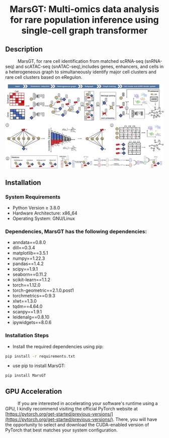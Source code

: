 <h1 align="center">MarsGT: Multi-omics data analysis for rare population inference using single-cell graph transformer</h1>

## Description

&nbsp;&nbsp;&nbsp;&nbsp;&nbsp;&nbsp;&nbsp;&nbsp;&nbsp;&nbsp;MarsGT, for rare cell identification from matched scRNA-seq (snRNA-seq) and scATAC-seq (snATAC-seq),includes genes, enhancers, and cells in a heterogeneous graph to simultaneously identify major cell clusters and rare cell clusters based on eRegulon.
<p align="center">
  <img src="./images/MarsGT%20Flowchart%201.jpg" alt="MarsGT Flowchart" width="900">
</p>

## Installation

### System Requirements

* Python Version ≥ 3.8.0
* Hardware Architecture: x86_64
* Operating System: GNU/Linux

### Dependencies, MarsGT has the following dependencies:
* anndata==0.8.0
* dill==0.3.4
* matplotlib==3.5.1
* numpy==1.22.3
* pandas==1.4.2
* scipy==1.9.1
* seaborn==0.11.2
* scikit-learn==1.1.2
* torch==1.12.0
* torch-geometric==2.1.0.post1
* torchmetrics==0.9.3
* xlwt==1.3.0
* tqdm==4.64.0
* scanpy==1.9.1
* leidenalg==0.8.10
* ipywidgets==8.0.6

### Installation Steps
* Install the required dependencies using pip:
```bash
pip install -r requirements.txt
```
* use pip to install MarsGT:
```bash
pip install MarsGT
```
## GPU Acceleration

&nbsp;&nbsp;&nbsp;&nbsp;&nbsp;&nbsp;&nbsp;&nbsp;&nbsp;&nbsp;If you are interested in accelerating your software's runtime using a GPU, I kindly recommend visiting the official PyTorch website at [https://pytorch.org/get-started/previous-versions/](https://pytorch.org/get-started/previous-versions/). There, you will have the opportunity to select and download the CUDA-enabled version of PyTorch that best matches your system configuration.
